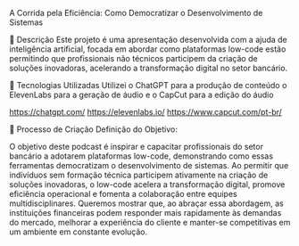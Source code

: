 A Corrida pela Eficiência:  Como Democratizar o Desenvolvimento de Sistemas

📒 Descrição
Este projeto é uma apresentação desenvolvida com a ajuda de inteligência artificial, focada em abordar como plataformas low-code estão permitindo que profissionais não técnicos participem da criação de soluções inovadoras, acelerando a transformação digital no setor bancário.


🤖 Tecnologias Utilizadas
Utilizei o ChatGPT para a produção de conteúdo o ElevenLabs para a geração de áudio e o CapCut para a edição do áudio

https://chatgpt.com/
https://elevenlabs.io/
https://www.capcut.com/pt-br/

🧐 Processo de Criação
Definição do Objetivo:

O objetivo deste podcast é inspirar e capacitar profissionais do setor bancário a adotarem plataformas low-code, demonstrando como essas ferramentas democratizam o desenvolvimento de sistemas. Ao permitir que indivíduos sem formação técnica participem ativamente na criação de soluções inovadoras, o low-code acelera a transformação digital, promove eficiência operacional e fomenta a colaboração entre equipes multidisciplinares. Queremos mostrar que, ao abraçar essa abordagem, as instituições financeiras podem responder mais rapidamente às demandas do mercado, melhorar a experiência do cliente e manter-se competitivas em um ambiente em constante evolução.

